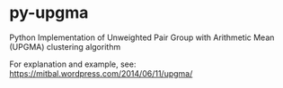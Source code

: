# py-upgma
Python Implementation of Unweighted Pair Group with Arithmetic Mean (UPGMA) clustering algorithm

For explanation and example, see: https://mitbal.wordpress.com/2014/06/11/upgma/
